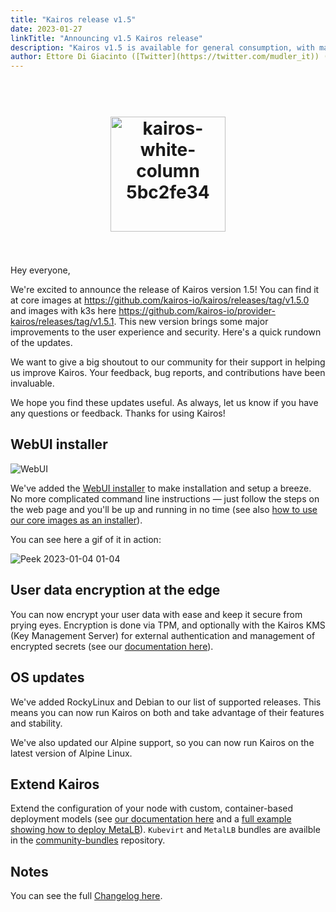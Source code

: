 ```yaml
---
title: "Kairos release v1.5"
date: 2023-01-27
linkTitle: "Announcing v1.5 Kairos release"
description: "Kairos v1.5 is available for general consumption, with many cool features!"
author: Ettore Di Giacinto ([Twitter](https://twitter.com/mudler_it)) ([Github](https://github.com/mudler))
---
```

<h1 align="center">
  <br>
     <img width="184" alt="kairos-white-column 5bc2fe34" src="https://user-images.githubusercontent.com/2420543/215073247-96988fd1-7fcf-4877-a28d-7c5802db43ab.png">
    <br>
<br>
</h1>

Hey everyone,

We're excited to announce the release of Kairos version 1.5! You can find it at core images at https://github.com/kairos-io/kairos/releases/tag/v1.5.0 and images with k3s here https://github.com/kairos-io/provider-kairos/releases/tag/v1.5.1. This new version brings some major improvements to the user experience and security. Here's a quick rundown of the updates.

We want to give a big shoutout to our community for their support in helping us improve Kairos. Your feedback, bug reports, and contributions have been invaluable.

We hope you find these updates useful. As always, let us know if you have any questions or feedback. Thanks for using Kairos!

## WebUI installer

![WebUI](https://user-images.githubusercontent.com/2420543/214573939-31f887b8-890c-4cce-a02a-0100198ea7d9.png)

We've added the [WebUI installer](/docs/installation/webui/) to make installation and setup a breeze. No more complicated command line instructions — just follow the steps on the web page and you'll be up and running in no time (see also [how to use our core images as an installer](/docs/examples/core/)).

You can see here a gif of it in action:

![Peek 2023-01-04 01-04](https://user-images.githubusercontent.com/2420543/210461794-fb80ad90-5d11-479d-945d-2e3ba3890435.gif)

## User data encryption at the edge

You can now encrypt your user data with ease and keep it secure from prying eyes. Encryption is done via TPM, and optionally with the Kairos KMS (Key Management Server) for external authentication and management of encrypted secrets (see our [documentation here](/docs/advanced/partition_encryption)).  

## OS updates

We've added RockyLinux and Debian to our list of supported releases. This means you can now run Kairos on both and take advantage of their features and stability.

We've also updated our Alpine support, so you can now run Kairos on the latest version of Alpine Linux.

## Extend Kairos

Extend the configuration of your node with custom, container-based deployment models (see [our documentation here](/docs/advanced/bundles) and a [full example showing how to deploy MetaLB](/docs/examples/bundles)). `Kubevirt` and `MetalLB` bundles are availble in the [community-bundles](https://github.com/kairos-io/community-bundles) repository.

## Notes

You can see the full [Changelog here](https://github.com/kairos-io/kairos/releases/tag/v1.5.0).
